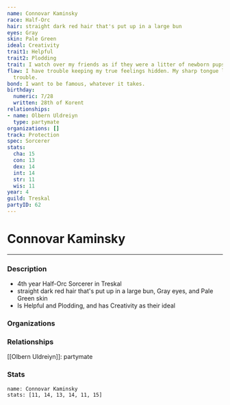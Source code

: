 ```yaml
---
name: Connovar Kaminsky
race: Half-Orc
hair: straight dark red hair that's put up in a large bun
eyes: Gray
skin: Pale Green
ideal: Creativity
trait1: Helpful
trait2: Plodding
trait: I watch over my friends as if they were a litter of newborn pups.
flaw: I have trouble keeping my true feelings hidden. My sharp tongue lands me in
  trouble.
bond: I want to be famous, whatever it takes.
birthday:
  numeric: 7/28
  written: 28th of Korent
relationships:
- name: Olbern Uldreiyn
  type: partymate
organizations: []
track: Protection
spec: Sorcerer
stats:
  cha: 15
  con: 13
  dex: 14
  int: 14
  str: 11
  wis: 11
year: 4
guild: Treskal
partyID: 62
---
```

# Connovar Kaminsky
---
### Description
- 4th year Half-Orc Sorcerer in Treskal
- straight dark red hair that's put up in a large bun, Gray eyes, and Pale Green skin
- Is Helpful and Plodding, and has Creativity as their ideal

### Organizations
### Relationships
[[Olbern Uldreiyn]]: partymate
### Stats
```statblock
name: Connovar Kaminsky
stats: [11, 14, 13, 14, 11, 15]
```